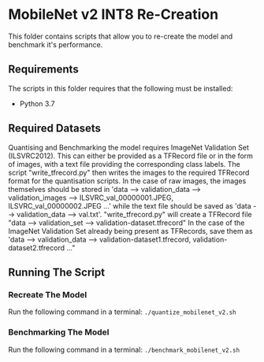 # MobileNet v2 INT8 Re-Creation
This folder contains scripts that allow you to re-create the model and benchmark it's performance.

## Requirements
The scripts in this folder requires that the following must be installed:
- Python 3.7

## Required Datasets
Quantising and Benchmarking the model requires ImageNet Validation Set (ILSVRC2012). This can either be provided as a TFRecord file or in the form of images, with a text file providing the corresponding class labels. The script "write_tfrecord.py" then writes the images to the required TFRecord format for the quantisation scripts.
In the case of raw images, the images themselves should be stored in 'data --> validation_data --> validation_images --> ILSVRC_val_00000001.JPEG, ILSVRC_val_00000002.JPEG ...' while the text file should be saved as 'data --> validation_data --> val.txt'. "write_tfrecord.py" will create a TFRecord file "data --> validation_set --> validation-dataset.tfrecord"
In the case of the ImageNet Validation Set already being present as TFRecords, save them as 'data --> validation_data --> validation-dataset1.tfrecord, validation-dataset2.tfrecord ..."

## Running The Script
### Recreate The Model
Run the following command in a terminal: `./quantize_mobilenet_v2.sh`

### Benchmarking The Model
Run the following command in a terminal: `./benchmark_mobilenet_v2.sh`
